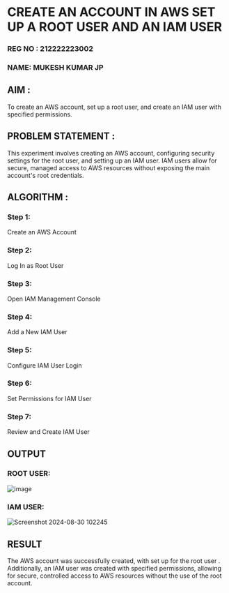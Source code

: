  # CREATE AN  ACCOUNT IN AWS SET UP A ROOT USER AND AN IAM USER 
### REG NO : 212222223002
### NAME: MUKESH KUMAR JP

## AIM :
To create an AWS account, set up a root user, and create an IAM user with specified permissions.
## PROBLEM STATEMENT :
This experiment involves creating an AWS account, configuring security settings for the root user, and setting up an IAM user. IAM users allow for secure, managed access to AWS resources without exposing the main account's root credentials.

## ALGORITHM :
 ### Step 1:
 Create an AWS Account </br>
 ### Step 2:
 Log In as Root User </br>
 ### Step 3:
 Open IAM Management Console</br>
 ### Step 4:
 Add a New IAM User</br>
 ### Step 5:
 Configure IAM User Login</br>
 ### Step 6:
 Set Permissions for IAM User</br>
 ### Step 7:
 Review and Create IAM User</br>


## OUTPUT

### ROOT USER:
![image](https://github.com/user-attachments/assets/a27571ef-3a30-46c2-811d-73d52f6f1843)





 ### IAM USER:


![Screenshot 2024-08-30 102245](https://github.com/user-attachments/assets/d1f64c91-3593-4f9f-a617-57038a82df5c)


## RESULT
The AWS account was successfully created, with set up for the root user . Additionally, an IAM user was created with specified permissions, allowing for secure, controlled access to AWS resources without the use of the root account. 

  


